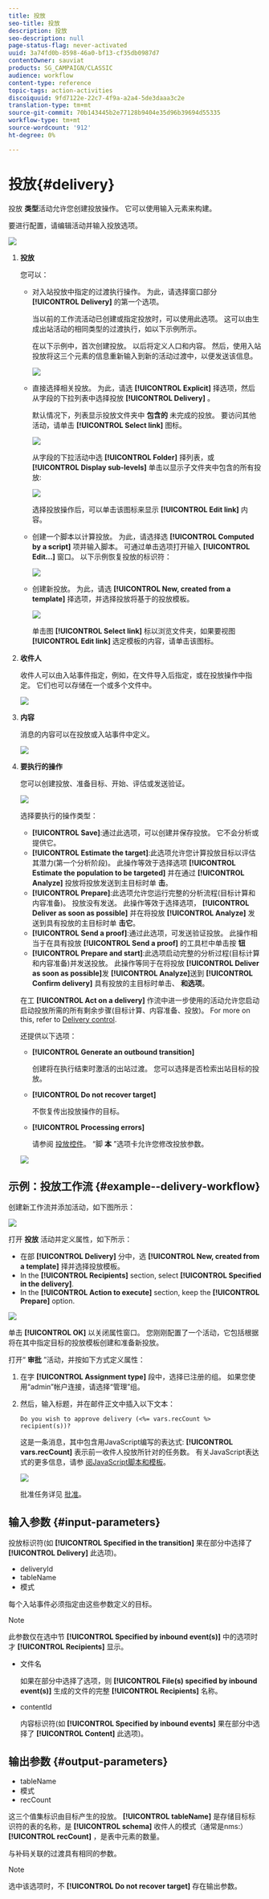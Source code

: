 ```yaml
---
title: 投放
seo-title: 投放
description: 投放
seo-description: null
page-status-flag: never-activated
uuid: 3a74fd0b-8598-46a0-bf13-cf35db0987d7
contentOwner: sauviat
products: SG_CAMPAIGN/CLASSIC
audience: workflow
content-type: reference
topic-tags: action-activities
discoiquuid: 9fd7122e-22c7-4f9a-a2a4-5de3daaa3c2e
translation-type: tm+mt
source-git-commit: 70b143445b2e77128b9404e35d96b39694d55335
workflow-type: tm+mt
source-wordcount: '912'
ht-degree: 0%

---
```



# 投放{#delivery}

投放 **类型**&#x200B;活动允许您创建投放操作。 它可以使用输入元素来构建。

要进行配置，请编辑活动并输入投放选项。

![](assets/edit_diffusion.png)

1. **投放**

   您可以：

   * 对入站投放中指定的过渡执行操作。 为此，请选择窗口部分 **[!UICONTROL Delivery]** 的第一个选项。

      当以前的工作流活动已创建或指定投放时，可以使用此选项。 这可以由生成出站活动的相同类型的过渡执行，如以下示例所示。

      在以下示例中，首次创建投放。 以后将定义人口和内容。 然后，使用入站投放将这三个元素的信息重新输入到新的活动过渡中，以便发送该信息。

      ![](assets/specified_transition_option_exemple.png)

   * 直接选择相关投放。 为此，请选 **[!UICONTROL Explicit]** 择选项，然后从字段的下拉列表中选择投放 **[!UICONTROL Delivery]** 。

      默认情况下，列表显示投放文件夹中 **包含的** 未完成的投放。 要访问其他活动，请单击 **[!UICONTROL Select link]** 图标。

      ![](assets/diffusion_edit_1.png)

      从字段的下拉活动中选 **[!UICONTROL Folder]** 择列表，或 **[!UICONTROL Display sub-levels]** 单击以显示子文件夹中包含的所有投放:

      ![](assets/diffusion_edit_2.png)

      选择投放操作后，可以单击该图标来显示 **[!UICONTROL Edit link]** 内容。

   * 创建一个脚本以计算投放。 为此，请选择选 **[!UICONTROL Computed by a script]** 项并输入脚本。 可通过单击选项打开输入 **[!UICONTROL Edit...]** 窗口。 以下示例恢复投放的标识符：

      ![](assets/diffusion_edit_3.png)

   * 创建新投放。 为此，请选 **[!UICONTROL New, created from a template]** 择选项，并选择投放将基于的投放模板。

      ![](assets/diffusion_edit_4.png)

      单击图 **[!UICONTROL Select link]** 标以浏览文件夹，如果要视图 **[!UICONTROL Edit link]** 选定模板的内容，请单击该图标。

1. **收件人**

   收件人可以由入站事件指定，例如，在文件导入后指定，或在投放操作中指定。 它们也可以存储在一个或多个文件中。

   ![](assets/diffusion_edit_5.png)

1. **内容**

   消息的内容可以在投放或入站事件中定义。

   ![](assets/diffusion_edit_6.png)

1. **要执行的操作**

   您可以创建投放、准备目标、开始、评估或发送验证。

   ![](assets/diffusion_edit_7.png)

   选择要执行的操作类型：

   * **[!UICONTROL Save]**:通过此选项，可以创建并保存投放。 它不会分析或提供它。
   * **[!UICONTROL Estimate the target]**:此选项允许您计算投放目标以评估其潜力(第一个分析阶段)。 此操作等效于选择选项 **[!UICONTROL Estimate the population to be targeted]** 并在通过 **[!UICONTROL Analyze]** 投放将投放发送到主目标时单 **击**。
   * **[!UICONTROL Prepare]**:此选项允许您运行完整的分析流程(目标计算和内容准备)。 投放没有发送。 此操作等效于选择选项， **[!UICONTROL Deliver as soon as possible]** 并在将投放 **[!UICONTROL Analyze]** 发送到具有投放的主目标时单 **击它**。
   * **[!UICONTROL Send a proof]**:通过此选项，可发送验证投放。 此操作相当于在具有投放 **[!UICONTROL Send a proof]** 的工具栏中单击按 **钮**
   * **[!UICONTROL Prepare and start]**:此选项启动完整的分析过程(目标计算和内容准备)并发送投放。 此操作等同于在将投放 **[!UICONTROL Deliver as soon as possible]**&#x200B;发 **[!UICONTROL Analyze]**&#x200B;送到 **[!UICONTROL Confirm delivery]** 具有投放的主目标时单击、 **和选项**。

   在工 **[!UICONTROL Act on a delivery]** 作流中进一步使用的活动允许您启动启动投放所需的所有剩余步骤(目标计算、内容准备、投放)。 For more on this, refer to [Delivery control](../../workflow/using/delivery-control.md).

   还提供以下选项：

   * **[!UICONTROL Generate an outbound transition]**

      创建将在执行结束时激活的出站过渡。 您可以选择是否检索出站目标的投放。

   * **[!UICONTROL Do not recover target]**

      不恢复传出投放操作的目标。

   * **[!UICONTROL Processing errors]**

      请参阅 [投放控件](../../workflow/using/delivery-control.md)。
   “脚 **本** ”选项卡允许您修改投放参数。

   ![](assets/edit_diffusion_fil_script.png)

## 示例：投放工作流 {#example--delivery-workflow}

创建新工作流并添加活动，如下图所示：

![](assets/new-workflow-5.png)

打开 **投放** 活动并定义属性，如下所示：

* 在部 **[!UICONTROL Delivery]** 分中，选 **[!UICONTROL New, created from a template]** 择并选择投放模板。
* In the **[!UICONTROL Recipients]** section, select **[!UICONTROL Specified in the delivery]**.
* In the **[!UICONTROL Action to execute]** section, keep the **[!UICONTROL Prepare]** option.

![](assets/new-workflow-param-delivery.png)

单击 **[!UICONTROL OK]** 以关闭属性窗口。 您刚刚配置了一个活动，它包括根据将在其中指定目标的投放模板创建和准备新投放。

打开“ **审批** ”活动，并按如下方式定义属性：

1. 在字 **[!UICONTROL Assignment type]** 段中，选择已注册的组。 如果您使用“admin”帐户连接，请选择“管理”组。
1. 然后，输入标题，并在邮件正文中插入以下文本：

   ```
   Do you wish to approve delivery (<%= vars.recCount %> recipient(s))?
   ```

   这是一条消息，其中包含用JavaScript编写的表达式: **[!UICONTROL vars.recCount]** 表示前一收件人投放所针对的任务数。 有关JavaScript表达式的更多信息，请参 [阅JavaScript脚本和模板](../../workflow/using/javascript-scripts-and-templates.md)。

   ![](assets/new-workflow-param-validation.png)

   批准任务详见 [批准](../../workflow/using/approval.md)。

## 输入参数 {#input-parameters}

投放标识符(如 **[!UICONTROL Specified in the transition]** 果在部分中选择了 **[!UICONTROL Delivery]** 此选项)。

* deliveryId
* tableName
* 模式

每个入站事件必须指定由这些参数定义的目标。

>[!NOTE]
>
>此参数仅在选中节 **[!UICONTROL Specified by inbound event(s)]** 中的选项时才 **[!UICONTROL Recipients]** 显示。

* 文件名

   如果在部分中选择了选项，则 **[!UICONTROL File(s) specified by inbound event(s)]** 生成的文件的完整 **[!UICONTROL Recipients]** 名称。

* contentId

   内容标识符(如 **[!UICONTROL Specified by inbound events]** 果在部分中选择了 **[!UICONTROL Content]** 此选项)。

## 输出参数 {#output-parameters}

* tableName
* 模式
* recCount

这三个值集标识由目标产生的投放。 **[!UICONTROL tableName]** 是存储目标标识符的表的名称，是 **[!UICONTROL schema]** 收件人的模式（通常是nms:） **[!UICONTROL recCount]** ，是表中元素的数量。

与补码关联的过渡具有相同的参数。

>[!NOTE]
>
>选中该选项时，不 **[!UICONTROL Do not recover target]** 存在输出参数。

